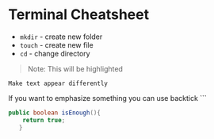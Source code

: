 # Terminal Cheatsheet

* `mkdir` - create new folder
* `touch` - create new file
* `cd` - change directory

>Note: This will be highlighted

`Make text appear differently`

If you want to emphasize something you can use backtick ```

```` java
public boolean isEnough(){
    return true;
   }
````